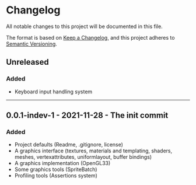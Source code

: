 # Changelog
All notable changes to this project will be documented in this file.

The format is based on [Keep a Changelog](https://keepachangelog.com/en/1.0.0/),
and this project adheres to [Semantic Versioning](https://semver.org/spec/v2.0.0.html).


## Unreleased
### Added
- Keyboard input handling system

---
## 0.0.1-indev-1 - 2021-11-28 - The init commit
### Added
- Project defaults (Readme, .gitignore, license)
- A graphics interface (textures, materials and templating, shaders, meshes, vertexattributes, uniformlayout, buffer bindings)
- A graphics implementation (OpenGL33)
- Some graphics tools (SpriteBatch)
- Profiling tools (Assertions system)